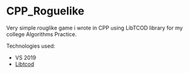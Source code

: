 # CPP_Roguelike

Very simple rouglike game i wrote in CPP using LibTCOD library for my college Algorithms Practice.

Technologies used: 

- VS 2019
- [Libtcod](https://github.com/libtcod/libtcod) 
